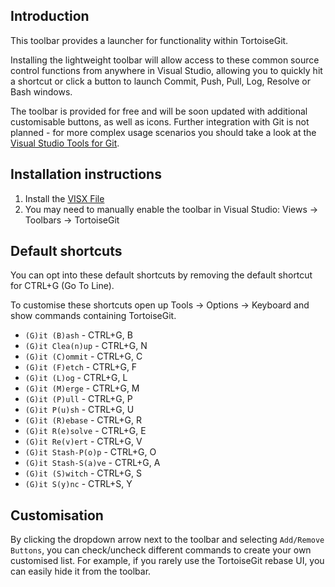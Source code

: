 ﻿Introduction
------------

This toolbar provides a launcher for functionality within TortoiseGit.

Installing the lightweight toolbar will allow access to these common source control functions from anywhere in Visual Studio, allowing you to quickly hit a shortcut or click a button to launch Commit, Push, Pull, Log, Resolve or Bash windows.

The toolbar is provided for free and will be soon updated with additional customisable buttons, as well as icons. Further integration with Git is not planned - for more complex usage scenarios you should take a look at the [Visual Studio Tools for Git](http://visualstudiogallery.msdn.microsoft.com/abafc7d6-dcaa-40f4-8a5e-d6724bdb980c).

Installation instructions
--------------------------

1.  Install the [VISX File](http://visualstudiogallery.msdn.microsoft.com/6a2ae0fa-bd4e-4712-9170-abe92c63c05c)
2.  You may need to manually enable the toolbar in Visual Studio: Views -> Toolbars -> TortoiseGit 

Default shortcuts
------------------

You can opt into these default shortcuts by removing the default shortcut for CTRL+G (Go To Line).

To customise these shortcuts open up Tools -> Options -> Keyboard and show commands containing TortoiseGit.

* `(G)it (B)ash` - CTRL+G, B
* `(G)it Clea(n)up` - CTRL+G, N
* `(G)it (C)ommit` - CTRL+G, C
* `(G)it (F)etch` - CTRL+G, F
* `(G)it (L)og` - CTRL+G, L
* `(G)it (M)erge` - CTRL+G, M
* `(G)it (P)ull` - CTRL+G, P
* `(G)it P(u)sh` - CTRL+G, U
* `(G)it (R)ebase` - CTRL+G, R
* `(G)it R(e)solve` - CTRL+G, E
* `(G)it Re(v)ert` - CTRL+G, V
* `(G)it Stash-P(o)p` - CTRL+G, O
* `(G)it Stash-S(a)ve` - CTRL+G, A
* `(G)it (S)witch` - CTRL+G, S
* `(G)it S(y)nc` - CTRL+S, Y

Customisation
--------------

By clicking the dropdown arrow next to the toolbar and selecting `Add/Remove Buttons`, you can check/uncheck different commands to create your own customised list. For example, if you rarely use the TortoiseGit rebase UI, you can easily hide it from the toolbar.